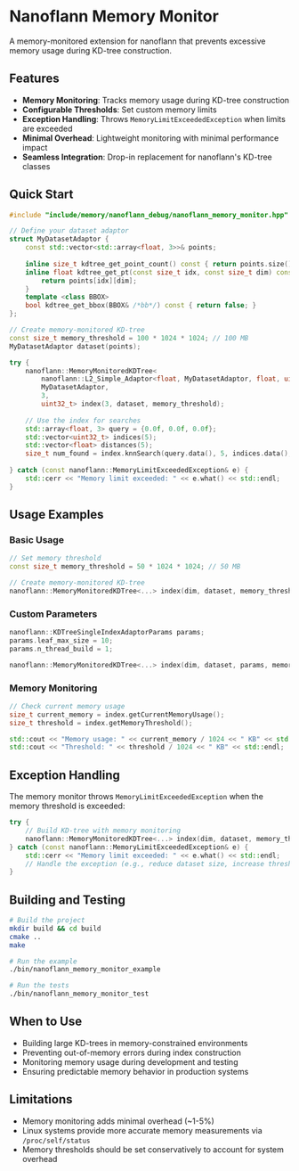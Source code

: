 # Nanoflann Memory Monitor

A memory-monitored extension for nanoflann that prevents excessive memory usage during KD-tree construction.

## Features

- **Memory Monitoring**: Tracks memory usage during KD-tree construction
- **Configurable Thresholds**: Set custom memory limits
- **Exception Handling**: Throws `MemoryLimitExceededException` when limits are exceeded
- **Minimal Overhead**: Lightweight monitoring with minimal performance impact
- **Seamless Integration**: Drop-in replacement for nanoflann's KD-tree classes

## Quick Start

```cpp
#include "include/memory/nanoflann_debug/nanoflann_memory_monitor.hpp"

// Define your dataset adaptor
struct MyDatasetAdaptor {
    const std::vector<std::array<float, 3>>& points;
    
    inline size_t kdtree_get_point_count() const { return points.size(); }
    inline float kdtree_get_pt(const size_t idx, const size_t dim) const {
        return points[idx][dim];
    }
    template <class BBOX>
    bool kdtree_get_bbox(BBOX& /*bb*/) const { return false; }
};

// Create memory-monitored KD-tree
const size_t memory_threshold = 100 * 1024 * 1024; // 100 MB
MyDatasetAdaptor dataset(points);

try {
    nanoflann::MemoryMonitoredKDTree<
        nanoflann::L2_Simple_Adaptor<float, MyDatasetAdaptor, float, uint32_t>,
        MyDatasetAdaptor,
        3,
        uint32_t> index(3, dataset, memory_threshold);
    
    // Use the index for searches
    std::array<float, 3> query = {0.0f, 0.0f, 0.0f};
    std::vector<uint32_t> indices(5);
    std::vector<float> distances(5);
    size_t num_found = index.knnSearch(query.data(), 5, indices.data(), distances.data());
    
} catch (const nanoflann::MemoryLimitExceededException& e) {
    std::cerr << "Memory limit exceeded: " << e.what() << std::endl;
}
```

## Usage Examples

### Basic Usage
```cpp
// Set memory threshold
const size_t memory_threshold = 50 * 1024 * 1024; // 50 MB

// Create memory-monitored KD-tree
nanoflann::MemoryMonitoredKDTree<...> index(dim, dataset, memory_threshold);
```

### Custom Parameters
```cpp
nanoflann::KDTreeSingleIndexAdaptorParams params;
params.leaf_max_size = 10;
params.n_thread_build = 1;

nanoflann::MemoryMonitoredKDTree<...> index(dim, dataset, params, memory_threshold);
```

### Memory Monitoring
```cpp
// Check current memory usage
size_t current_memory = index.getCurrentMemoryUsage();
size_t threshold = index.getMemoryThreshold();

std::cout << "Memory usage: " << current_memory / 1024 << " KB" << std::endl;
std::cout << "Threshold: " << threshold / 1024 << " KB" << std::endl;
```

## Exception Handling

The memory monitor throws `MemoryLimitExceededException` when the memory threshold is exceeded:

```cpp
try {
    // Build KD-tree with memory monitoring
    nanoflann::MemoryMonitoredKDTree<...> index(dim, dataset, memory_threshold);
} catch (const nanoflann::MemoryLimitExceededException& e) {
    std::cerr << "Memory limit exceeded: " << e.what() << std::endl;
    // Handle the exception (e.g., reduce dataset size, increase threshold)
}
```

## Building and Testing

```bash
# Build the project
mkdir build && cd build
cmake ..
make

# Run the example
./bin/nanoflann_memory_monitor_example

# Run the tests
./bin/nanoflann_memory_monitor_test
```

## When to Use

- Building large KD-trees in memory-constrained environments
- Preventing out-of-memory errors during index construction
- Monitoring memory usage during development and testing
- Ensuring predictable memory behavior in production systems

## Limitations

- Memory monitoring adds minimal overhead (~1-5%)
- Linux systems provide more accurate memory measurements via `/proc/self/status`
- Memory thresholds should be set conservatively to account for system overhead